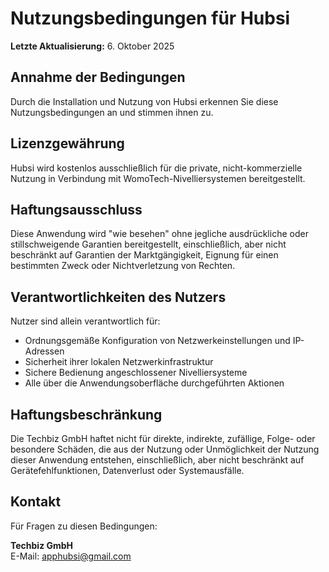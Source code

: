 # Nutzungsbedingungen für Hubsi

**Letzte Aktualisierung:** 6. Oktober 2025

## Annahme der Bedingungen

Durch die Installation und Nutzung von Hubsi erkennen Sie diese Nutzungsbedingungen an und stimmen ihnen zu.

## Lizenzgewährung

Hubsi wird kostenlos ausschließlich für die private, nicht-kommerzielle Nutzung in Verbindung mit WomoTech-Nivelliersystemen bereitgestellt.

## Haftungsausschluss

Diese Anwendung wird "wie besehen" ohne jegliche ausdrückliche oder stillschweigende Garantien bereitgestellt, einschließlich, aber nicht beschränkt auf Garantien der Marktgängigkeit, Eignung für einen bestimmten Zweck oder Nichtverletzung von Rechten.

## Verantwortlichkeiten des Nutzers

Nutzer sind allein verantwortlich für:
- Ordnungsgemäße Konfiguration von Netzwerkeinstellungen und IP-Adressen
- Sicherheit ihrer lokalen Netzwerkinfrastruktur
- Sichere Bedienung angeschlossener Nivelliersysteme
- Alle über die Anwendungsoberfläche durchgeführten Aktionen

## Haftungsbeschränkung

Die Techbiz GmbH haftet nicht für direkte, indirekte, zufällige, Folge- oder besondere Schäden, die aus der Nutzung oder Unmöglichkeit der Nutzung dieser Anwendung entstehen, einschließlich, aber nicht beschränkt auf Gerätefehlfunktionen, Datenverlust oder Systemausfälle.

## Kontakt

Für Fragen zu diesen Bedingungen:

**Techbiz GmbH**  
E-Mail: apphubsi@gmail.com
